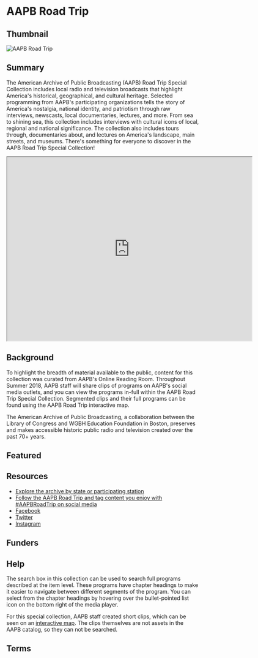 # AAPB Road Trip

## Thumbnail

![AAPB Road Trip](https://s3.amazonaws.com/americanarchive.org/special-collections/AAPB_Road_Trip.jpg "AAPB Road Trip Logo")

## Summary

The American Archive of Public Broadcasting (AAPB) Road Trip Special Collection includes local radio and television broadcasts that highlight America's historical, geographical, and cultural heritage. Selected programming from AAPB's participating organizations tells the story of America's nostalgia, national identity, and patriotism through raw interviews, newscasts, local documentaries, lectures, and more. From sea to shining sea, this collection includes interviews with cultural icons of local, regional and national significance. The collection also includes tours through, documentaries about, and lectures on America's landscape, main streets, and museums. There's something for everyone to discover in the AAPB Road Trip Special Collection!

<iframe src="https://www.google.com/maps/d/u/1/embed?mid=1ccZq8xsN5ub2wndyxu_6V6lnFeMo-TL1" width="640" height="480"></iframe>

## Background

To highlight the breadth of material available to the public, content for this collection was curated from AAPB's Online Reading Room. Throughout Summer 2018, AAPB staff will share clips of programs on AAPB's social media outlets, and you can view the programs in-full within the AAPB Road Trip Special Collection. Segmented clips and their full programs can be found using the AAPB Road Trip interactive map.

The American Archive of Public Broadcasting, a collaboration between the Library of Congress and WGBH Education Foundation in Boston, preserves and makes accessible historic public radio and television created over the past 70+ years.

## Featured

## Resources

- [Explore the archive by state or participating station](http://americanarchive.org/participating-orgs)
- [Follow the AAPB Road Trip and tag content you enjoy with #AAPBRoadTrip on social media](https://americanarchivepb.wordpress.com/)
- [Facebook](https://www.facebook.com/amarchivepub/)
- [Twitter](https://twitter.com/amarchivepub)
- [Instagram](https://www.instagram.com/amarchivepub/)

## Funders

## Help
The search box in this collection can be used to search full programs described at the item level. These programs have chapter headings to make it easier to navigate between different segments of the program. You can select from the chapter headings by hovering over the bullet-pointed list icon on the bottom right of the media player.

For this special collection, AAPB staff created short clips, which can be seen on an [interactive map](https://americanarchivepb.wordpress.com/2018/07/02/aapb-road-trip). The clips themselves are not assets in the AAPB catalog, so they can not be searched.

## Terms
